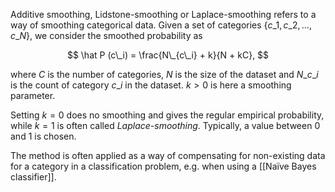 Additive smoothing, Lidstone-smoothing or Laplace-smoothing refers to a way of
smoothing categorical data. Given a set of categories $\{c\_1, c\_2, \dots,
c\_N\}$, we consider the smoothed probability as

$$ \hat P (c\_i) = \frac{N\_{c\_i} + k}{N + kC}, $$

where $C$ is the number of categories, $N$ is the size of the dataset and
$N\_{c\_i}$ is the count of category $c\_i$ in the dataset. $k > 0$ is here a
smoothing parameter.

Setting $k = 0$ does no smoothing and gives the regular empirical probability,
while $k = 1$ is often called *Laplace-smoothing*. Typically, a value between
$0$ and $1$ is chosen.

The method is often applied as a way of compensating for non-existing data for a
category in a classification problem, e.g. when using a
[[Naïve Bayes classifier]].
